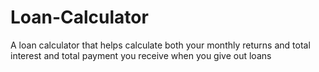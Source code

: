 # Loan-Calculator
A loan calculator that helps calculate both your monthly returns and total interest and total payment you receive when you give out loans

